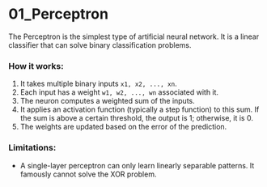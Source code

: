 # 01_Perceptron

The Perceptron is the simplest type of artificial neural network. It is a linear classifier that can solve binary classification problems.

### How it works:

1.  It takes multiple binary inputs `x1, x2, ..., xn`.
2.  Each input has a weight `w1, w2, ..., wn` associated with it.
3.  The neuron computes a weighted sum of the inputs.
4.  It applies an activation function (typically a step function) to this sum. If the sum is above a certain threshold, the output is 1; otherwise, it is 0.
5.  The weights are updated based on the error of the prediction.

### Limitations:

-   A single-layer perceptron can only learn linearly separable patterns. It famously cannot solve the XOR problem. 
